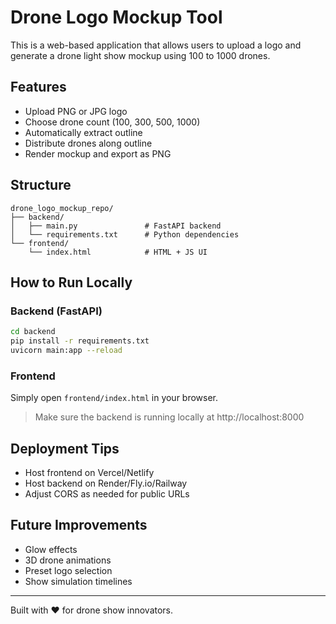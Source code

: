 # Drone Logo Mockup Tool

This is a web-based application that allows users to upload a logo and generate a drone light show mockup using 100 to 1000 drones.

## Features

- Upload PNG or JPG logo
- Choose drone count (100, 300, 500, 1000)
- Automatically extract outline
- Distribute drones along outline
- Render mockup and export as PNG

## Structure

```
drone_logo_mockup_repo/
├── backend/
│   ├── main.py               # FastAPI backend
│   └── requirements.txt      # Python dependencies
└── frontend/
    └── index.html            # HTML + JS UI
```

## How to Run Locally

### Backend (FastAPI)
```bash
cd backend
pip install -r requirements.txt
uvicorn main:app --reload
```

### Frontend
Simply open `frontend/index.html` in your browser.

> Make sure the backend is running locally at http://localhost:8000

## Deployment Tips

- Host frontend on Vercel/Netlify
- Host backend on Render/Fly.io/Railway
- Adjust CORS as needed for public URLs

## Future Improvements

- Glow effects
- 3D drone animations
- Preset logo selection
- Show simulation timelines

---
Built with ❤️ for drone show innovators.
